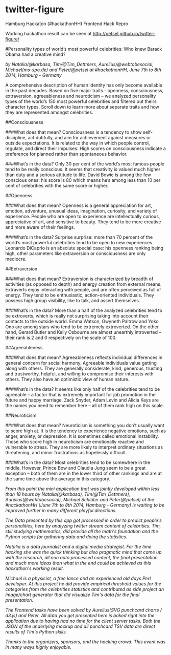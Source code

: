 twitter-figure
==============

Hamburg Hackaton (#hackathonHH) Frontend Hack Repro

Working hackathon result can be seen at http://petsel.github.io/twitter-figure/



#Personality types of world’s most powerful celebrities: Who knew Barack Obama had a creative mind?


*by Natalia/@karbasa, Tim/@Tim_Dettmers, Aurelius/@webtobesocial, 
Michael(ms-spo.de) and Peter/@petsel at #hackathonHH, June 7th to 8th 2014, Hamburg - Germany*


A comprehensive description of human identity has only become available in the past decades. Based on five major traits - openness, consciousness, extraversion, agreeableness and neuroticism – we analyzed personality types of the world’s 150 most powerful celebrities and filtered out theirs character types. Scroll down to learn more about separate traits and how they are represented amongst celebrities.


##Consciousness

###What does that mean?
Consciousness is a tendency to show self-discipline, act dutifully, and aim for achievement against measures or outside expectations. It is related to the way in which people control, regulate, and direct their impulses. High scores on consciousness indicate a preference for planned rather than spontaneous behavior.

###What’s in the data?
Only 30 per cent of the world’s most famous people tend to be really conscious. It seems that creativity is valued much higher than duty and a serious attitude to life. David Bowie is among the few conscious ones: his score is 80 which means he’s among less than 10 per cent of celebrities with the same score or higher.


##Openness

###What does that mean?
Openness is a general appreciation for art, emotion, adventure, unusual ideas, imagination, curiosity, and variety of experience. People who are open to experience are intellectually curious, appreciative of art, and sensitive to beauty. They tend to be more creative and more aware of their feelings.

###What’s in the data?
Surprise surprise: more than 70 percent of the world’s most powerful celebrities tend to be open to new experiences. Leonardo DiCaprio is an absolute special case: his openness ranking being high, other parameters like extraversion or consciousness are only mediocre.


##Extraversion

###What does that mean?
Extraversion is characterized by breadth of activities (as opposed to depth) and energy creation from external means. Extraverts enjoy interacting with people, and are often perceived as full of energy. They tend to be enthusiastic, action-oriented individuals. They possess high group visibility, like to talk, and assert themselves.

###What’s in the data?
More than a half of the analyzed celebrities tend to be extroverts, which is really not surprising taking into account their contacts to the outside world. Emma Watson, Gwyneth Paltrow and Yoko Ono are among stars who tend to be extremely extroverted. On the other hand, Gerard Butler and Kelly Osbourne are almost unearthly introverted – their rank is 2 and 0 respectively on the scale of 100.


##Agreeableness

###What does that mean?
Agreeableness reflects individual differences in general concern for social harmony. Agreeable individuals value getting along with others. They are generally considerate, kind, generous, trusting and trustworthy, helpful, and willing to compromise their interests with others. They also have an optimistic view of human nature.

###What’s in the data?
It seems like only half of the celebrities tend to be agreeable – a factor that is extremely important for job promotion in the future and happy marriage. Zack Snyder, Adam Levin and Alicia Keys are the names you need to remember here – all of them rank high on this scale.


##Neuroticism

###What does that mean?
Neuroticism is something you don’t usually want to score high at. It is the tendency to experience negative emotions, such as anger, anxiety, or depression. It is sometimes called emotional instability. Those who score high in neuroticism are emotionally reactive and vulnerable to stress. They are more likely to interpret ordinary situations as threatening, and minor frustrations as hopelessly difficult.

###What’s in the data?
Most celebrities tend to be somewhere in the middle. However, Prince Bow and Claudia Jung seem to be a great exception – both of them are in the lower third of other rankings and are at the same time above the average in this category.



*From this point the mini application that was jointly developed within less than 18 hours by Natalia(@karbasa), Tim(@Tim_Dettmers), Aurelius(@webtobesocial), Michael Schlüter and Peter(@petsel) at the #hackathonHH (June 7th to 8th 2014, Hamburg - Germany) is waiting to be improved further in many different playful directions.*

*The Data presented by this app got processed in order to predict people's personalities, here by analyzing twitter stream content of celebrities. Tim, still studying mathematics, did provide all the math's foundation and the Python scripts for gathering data and doing the statistics.*

*Natalia is a data journalist and a digital media strategist. For the time hacking she was the quick thinking but also pragmatic mind that came up with the research, all non auto processed content, the final presentation and much more ideas than what in the end could be achieved as this hackathon's working result.*

*Michael is a physicist, a free lance and an experienced old days Perl developer. At this project he did provide empirical threshold values for the categories from the celebrities statistics and contributed as side project an image/chart generator that did visualize Tim's data for the final presentation.*

*The Frontend tasks have been solved by Aurelius(SVG punchcard charts / d3.js) and Peter. All data you get presented here is baked right into the application due to having had no time for the client server tasks. Both the JSON of the underlying mockup and all punchcard TSV data are direct results of Tim's Python skills.*

*Thanks to the organizers, sponsors, and the hacking crowd. This event was in many ways highly enjoyable.*
